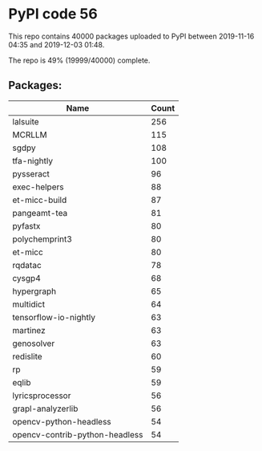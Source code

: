 # PyPI code 56

This repo contains 40000 packages uploaded to PyPI between 
2019-11-16 04:35 and 2019-12-03 01:48.

The repo is 49% (19999/40000) complete.

## Packages:

| Name  | Count |
| ----- | ----- |
| lalsuite | 256 |
| MCRLLM | 115 |
| sgdpy | 108 |
| tfa-nightly | 100 |
| pysseract | 96 |
| exec-helpers | 88 |
| et-micc-build | 87 |
| pangeamt-tea | 81 |
| pyfastx | 80 |
| polychemprint3 | 80 |
| et-micc | 80 |
| rqdatac | 78 |
| cysgp4 | 68 |
| hypergraph | 65 |
| multidict | 64 |
| tensorflow-io-nightly | 63 |
| martinez | 63 |
| genosolver | 63 |
| redislite | 60 |
| rp | 59 |
| eqlib | 59 |
| lyricsprocessor | 56 |
| grapl-analyzerlib | 56 |
| opencv-python-headless | 54 |
| opencv-contrib-python-headless | 54 |


